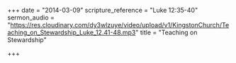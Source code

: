 +++
date = "2014-03-09"
scripture_reference = "Luke 12:35-40"
sermon_audio = "https://res.cloudinary.com/dy3wlzuye/video/upload/v1/KingstonChurch/Teaching_on_Stewardship_Luke_12.41-48.mp3"
title = "Teaching on Stewardship"

+++
